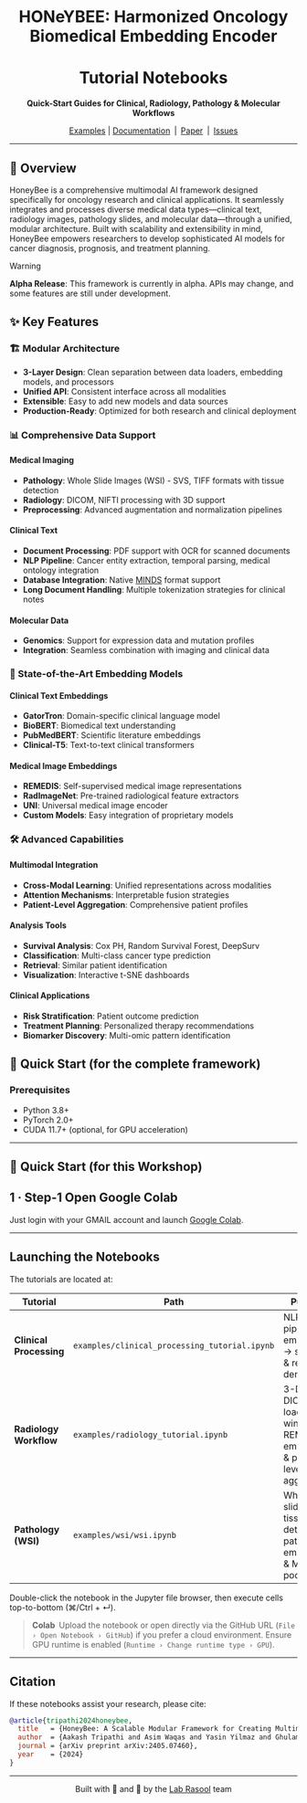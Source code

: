 <div align="center">

  # HONeYBEE: Harmonized Oncology Biomedical Embedding Encoder
  # Tutorial Notebooks  
  **Quick-Start Guides for Clinical, Radiology, Pathology & Molecular Workflows**

   [Examples](examples/) | [Documentation](https://lab-rasool.github.io/HoneyBee/) | [Paper](https://arxiv.org/abs/2405.07460) | [Issues](https://github.com/lab-rasool/HoneyBee/issues)
</div>

---

## 🚀 Overview

HoneyBee is a comprehensive multimodal AI framework designed specifically for oncology research and clinical applications. It seamlessly integrates and processes diverse medical data types—clinical text, radiology images, pathology slides, and molecular data—through a unified, modular architecture. Built with scalability and extensibility in mind, HoneyBee empowers researchers to develop sophisticated AI models for cancer diagnosis, prognosis, and treatment planning.

> [!WARNING]
> **Alpha Release**: This framework is currently in alpha. APIs may change, and some features are still under development.

## ✨ Key Features

### 🏗️ Modular Architecture
- **3-Layer Design**: Clean separation between data loaders, embedding models, and processors
- **Unified API**: Consistent interface across all modalities
- **Extensible**: Easy to add new models and data sources
- **Production-Ready**: Optimized for both research and clinical deployment

### 📊 Comprehensive Data Support

#### Medical Imaging
- **Pathology**: Whole Slide Images (WSI) - SVS, TIFF formats with tissue detection
- **Radiology**: DICOM, NIFTI processing with 3D support
- **Preprocessing**: Advanced augmentation and normalization pipelines

#### Clinical Text
- **Document Processing**: PDF support with OCR for scanned documents
- **NLP Pipeline**: Cancer entity extraction, temporal parsing, medical ontology integration
- **Database Integration**: Native [MINDS](https://github.com/lab-rasool/MINDS) format support
- **Long Document Handling**: Multiple tokenization strategies for clinical notes

#### Molecular Data
- **Genomics**: Support for expression data and mutation profiles
- **Integration**: Seamless combination with imaging and clinical data

### 🧠 State-of-the-Art Embedding Models

#### Clinical Text Embeddings
- **GatorTron**: Domain-specific clinical language model
- **BioBERT**: Biomedical text understanding
- **PubMedBERT**: Scientific literature embeddings
- **Clinical-T5**: Text-to-text clinical transformers

#### Medical Image Embeddings
- **REMEDIS**: Self-supervised medical image representations
- **RadImageNet**: Pre-trained radiological feature extractors
- **UNI**: Universal medical image encoder
- **Custom Models**: Easy integration of proprietary models

### 🛠️ Advanced Capabilities

#### Multimodal Integration
- **Cross-Modal Learning**: Unified representations across modalities
- **Attention Mechanisms**: Interpretable fusion strategies
- **Patient-Level Aggregation**: Comprehensive patient profiles

#### Analysis Tools
- **Survival Analysis**: Cox PH, Random Survival Forest, DeepSurv
- **Classification**: Multi-class cancer type prediction
- **Retrieval**: Similar patient identification
- **Visualization**: Interactive t-SNE dashboards

#### Clinical Applications
- **Risk Stratification**: Patient outcome prediction
- **Treatment Planning**: Personalized therapy recommendations
- **Biomarker Discovery**: Multi-omic pattern identification

## 🚀 Quick Start (for the complete framework)

### Prerequisites 

- Python 3.8+
- PyTorch 2.0+
- CUDA 11.7+ (optional, for GPU acceleration)

---
## 🚀 Quick Start (for this Workshop)
## 1 · Step-1 Open Google Colab

Just login with your GMAIL account and launch [Google Colab](https://colab.research.google.com/).

---

## Launching the Notebooks
The tutorials are located at:

| Tutorial | Path | Purpose |
|----------|------|---------|
| **Clinical Processing** | `examples/clinical_processing_tutorial.ipynb` | NLP pipeline → embedding → survival & retrieval demos |
| **Radiology Workflow**  | `examples/radiology_tutorial.ipynb` | 3-D DICOM loading, windowing, REMEDIS embedding & patient-level aggregation |
| **Pathology (WSI)**     | `examples/wsi/wsi.ipynb` | Whole-slide tiling, tissue detection, patch embedding & MIL pooling |

Double-click the notebook in the Jupyter file browser, then execute cells top-to-bottom (⌘/Ctrl + ↵).

> **Colab** Upload the notebook or open directly via the GitHub URL (`File › Open Notebook › GitHub`) if you prefer a cloud environment. Ensure GPU runtime is enabled (`Runtime › Change runtime type › GPU`).

---

## Citation
If these notebooks assist your research, please cite:
```bibtex
@article{tripathi2024honeybee,
  title   = {HoneyBee: A Scalable Modular Framework for Creating Multimodal Oncology Datasets with Foundational Embedding Models},
  author  = {Aakash Tripathi and Asim Waqas and Yasin Yilmaz and Ghulam Rasool},
  journal = {arXiv preprint arXiv:2405.07460},
  year    = {2024}
}
```

---
<div align="center">
  Built with 🔬 and 🖤 by the <a href="https://github.com/lab-rasool">Lab Rasool</a> team
</div>
